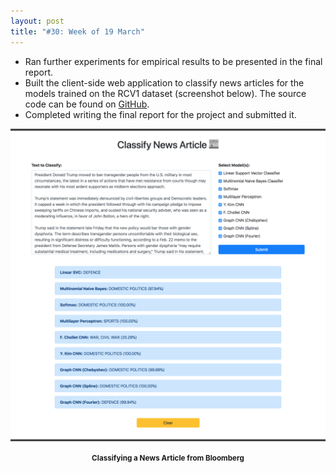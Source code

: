 ```yaml
---
layout: post
title: "#30: Week of 19 March"
---
```


- Ran further experiments for empirical results to be presented in the final report.
- Built the client-side web application to classify news articles for the models trained on the RCV1 dataset (screenshot below). The source code can be found on [GitHub](https://github.com/SuyashLakhotia/TextCategorization-Demo).
- Completed writing the final report for the project and submitted it.

![](https://raw.githubusercontent.com/SuyashLakhotia/TextCategorization-Demo/master/screenshots/2.png)

<p style="text-align: center"><small><strong>Classifying a News Article from Bloomberg</strong></small></p>

